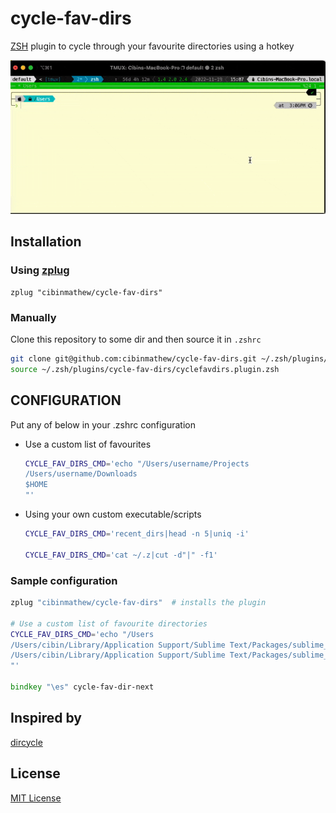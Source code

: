 # cycle-fav-dirs
[ZSH](https://www.zsh.org/) plugin to cycle through your favourite directories using a hotkey

![screenshot](https://github.com/cibinmathew/cycle-fav-dirs/blob/main/images/cycle-fav-dirs-demo.gif?raw=true)

## Installation

### Using [zplug](https://github.com/zplug/zplug)

```
zplug "cibinmathew/cycle-fav-dirs"
```

### Manually
Clone this repository to some dir and then source it in `.zshrc`

```zsh
git clone git@github.com:cibinmathew/cycle-fav-dirs.git ~/.zsh/plugins/cycle-fav-dirs
source ~/.zsh/plugins/cycle-fav-dirs/cyclefavdirs.plugin.zsh
```

## CONFIGURATION
Put any of below in your .zshrc configuration
- Use a custom list of favourites
    ```zsh
    CYCLE_FAV_DIRS_CMD='echo "/Users/username/Projects
    /Users/username/Downloads
    $HOME
    "'
    ```
- Using your own custom executable/scripts
    ```zsh
    CYCLE_FAV_DIRS_CMD='recent_dirs|head -n 5|uniq -i'

    CYCLE_FAV_DIRS_CMD='cat ~/.z|cut -d"|" -f1'
    ```

### Sample configuration

```zsh
zplug "cibinmathew/cycle-fav-dirs"  # installs the plugin

# Use a custom list of favourite directories
CYCLE_FAV_DIRS_CMD='echo "/Users
/Users/cibin/Library/Application Support/Sublime Text/Packages/sublime_quickfix_list/images
/Users/cibin/Library/Application Support/Sublime Text/Packages/sublime_quickfix_list/tests
"'

bindkey "\es" cycle-fav-dir-next

```


## Inspired by
[dircycle](https://github.com/ohmyzsh/ohmyzsh/blob/master/plugins/dircycle/dircycle.plugin.zsh)



## License

[MIT License](LICENSE)
